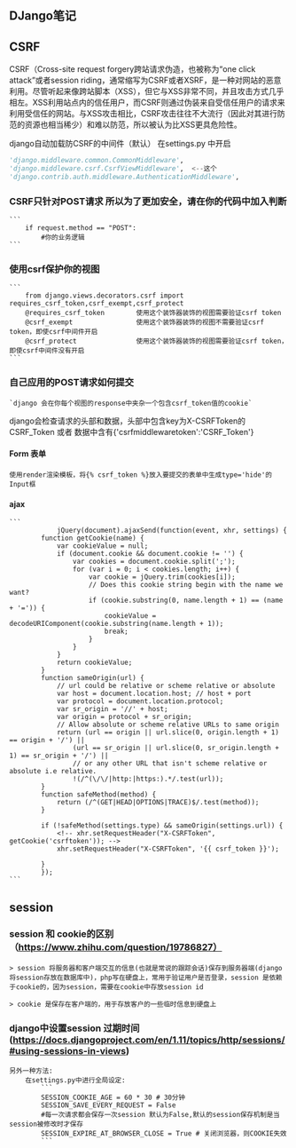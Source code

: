 DJango笔记
---
## CSRF
CSRF（Cross-site request forgery跨站请求伪造，也被称为“one click attack”或者session riding，通常缩写为CSRF或者XSRF，是一种对网站的恶意利用。尽管听起来像跨站脚本（XSS），但它与XSS非常不同，并且攻击方式几乎相左。XSS利用站点内的信任用户，而CSRF则通过伪装来自受信任用户的请求来利用受信任的网站。与XSS攻击相比，CSRF攻击往往不大流行（因此对其进行防范的资源也相当稀少）和难以防范，所以被认为比XSS更具危险性。

django自动加载防CSRF的中间件（默认）
在settings.py 中开启
```python
'django.middleware.common.CommonMiddleware',
'django.middleware.csrf.CsrfViewMiddleware',  <--这个
'django.contrib.auth.middleware.AuthenticationMiddleware',
```

### CSRF只针对POST请求 所以为了更加安全，请在你的代码中加入判断
	```
		if request.method == "POST":
			#你的业务逻辑
	```


### 使用csrf保护你的视图
	```
		from django.views.decorators.csrf import requires_csrf_token,csrf_exempt,csrf_protect
		@requires_csrf_token		使用这个装饰器装饰的视图需要验证csrf token
		@csrf_exempt 				使用这个装饰器装饰的视图不需要验证csrf token，即使csrf中间件开启
		@csrf_protect 				使用这个装饰器装饰的视图需要验证csrf token，即使csrf中间件没有开启	
	```


### 自己应用的POST请求如何提交
	`django 会在你每个视图的response中夹杂一个包含csrf_token值的cookie`
  django会检查请求的头部和数据，头部中包含key为X-CSRFToken的CSRF_Token 或者 数据中含有{'csrfmiddlewaretoken':'CSRF_Token'}

#### Form 表单
	使用render渲染模板，将{% csrf_token %}放入要提交的表单中生成type='hide'的Input框

#### ajax
	```
				jQuery(document).ajaxSend(function(event, xhr, settings) {
            function getCookie(name) {
                var cookieValue = null;
                if (document.cookie && document.cookie != '') {
                    var cookies = document.cookie.split(';');
                    for (var i = 0; i < cookies.length; i++) {
                        var cookie = jQuery.trim(cookies[i]);
                        // Does this cookie string begin with the name we want?
                        if (cookie.substring(0, name.length + 1) == (name + '=')) {
                            cookieValue = decodeURIComponent(cookie.substring(name.length + 1));
                            break;
                        }
                    }
                }
                return cookieValue;
            }
            function sameOrigin(url) {
                // url could be relative or scheme relative or absolute
                var host = document.location.host; // host + port
                var protocol = document.location.protocol;
                var sr_origin = '//' + host;
                var origin = protocol + sr_origin;
                // Allow absolute or scheme relative URLs to same origin
                return (url == origin || url.slice(0, origin.length + 1) == origin + '/') ||
                    (url == sr_origin || url.slice(0, sr_origin.length + 1) == sr_origin + '/') ||
                    // or any other URL that isn't scheme relative or absolute i.e relative.
                    !(/^(\/\/|http:|https:).*/.test(url));
            }
            function safeMethod(method) {
                return (/^(GET|HEAD|OPTIONS|TRACE)$/.test(method));
            }

            if (!safeMethod(settings.type) && sameOrigin(settings.url)) {
				<!-- xhr.setRequestHeader("X-CSRFToken", getCookie('csrftoken')); -->
                xhr.setRequestHeader("X-CSRFToken", '{{ csrf_token }}');

            }
            });
	```

## session

### session 和 cookie的区别（https://www.zhihu.com/question/19786827）
	> session 将服务器和客户端交互的信息(也就是常说的跟踪会话)保存到服务器端(django将session存放在数据库中)，php写在硬盘上，常用于验证用户是否登录，session 是依赖于cookie的，因为session，需要在cookie中存放session id

	> cookie 是保存在客户端的，用于存放客户的一些临时信息到硬盘上

### django中设置session 过期时间(https://docs.djangoproject.com/en/1.11/topics/http/sessions/#using-sessions-in-views)
	另外一种方法:
		在settings.py中进行全局设定:
			```
			SESSION_COOKIE_AGE = 60 * 30 # 30分钟
			SESSION_SAVE_EVERY_REQUEST = False
			#每一次请求都会保存一次session 默认为False,默认的session保存机制是当session被修改时才保存
			SESSION_EXPIRE_AT_BROWSER_CLOSE = True # 关闭浏览器，则COOKIE失效
			```	

